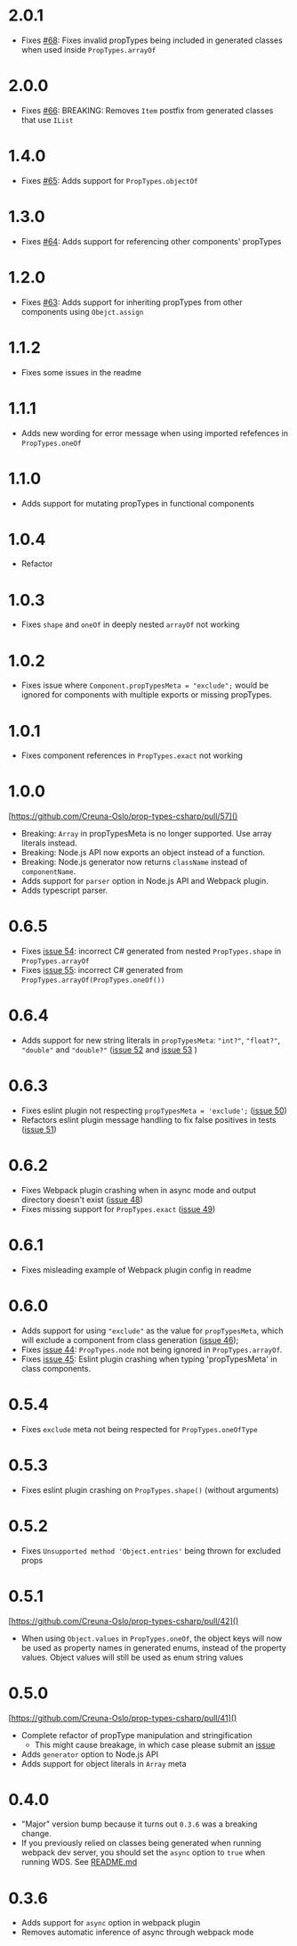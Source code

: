 # 2.0.1

- Fixes [#68](https://github.com/Creuna-Oslo/prop-types-csharp/issues/68): Fixes invalid propTypes being included in generated classes when used inside `PropTypes.arrayOf`

# 2.0.0

- Fixes [#66](https://github.com/Creuna-Oslo/prop-types-csharp/issues/66): BREAKING: Removes `Item` postfix from generated classes that use `IList`

# 1.4.0

- Fixes [#65](https://github.com/Creuna-Oslo/prop-types-csharp/issues/65): Adds support for `PropTypes.objectOf`

# 1.3.0

- Fixes [#64](https://github.com/Creuna-Oslo/prop-types-csharp/issues/64): Adds support for referencing other components' propTypes

# 1.2.0

- Fixes [#63](https://github.com/Creuna-Oslo/prop-types-csharp/issues/63): Adds support for inheriting propTypes from other components using `Obejct.assign`

# 1.1.2

- Fixes some issues in the readme

# 1.1.1

- Adds new wording for error message when using imported refefences in `PropTypes.oneOf`

# 1.1.0

- Adds support for mutating propTypes in functional components

# 1.0.4

- Refactor

# 1.0.3

- Fixes `shape` and `oneOf` in deeply nested `arrayOf` not working

# 1.0.2

- Fixes issue where `Component.propTypesMeta = "exclude";` would be ignored for components with multiple exports or missing propTypes.

# 1.0.1

- Fixes component references in `PropTypes.exact` not working

# 1.0.0

[https://github.com/Creuna-Oslo/prop-types-csharp/pull/57]()

- Breaking: `Array` in propTypesMeta is no longer supported. Use array literals instead.
- Breaking: Node.js API now exports an object instead of a function.
- Breaking: Node.js generator now returns `className` instead of `componentName`.
- Adds support for `parser` option in Node.js API and Webpack plugin.
- Adds typescript parser.

# 0.6.5

- Fixes [issue 54](https://github.com/Creuna-Oslo/prop-types-csharp/issues/54): incorrect C# generated from nested `PropTypes.shape` in `PropTypes.arrayOf`
- Fixes [issue 55](https://github.com/Creuna-Oslo/prop-types-csharp/issues/55): incorrect C# generated from `PropTypes.arrayOf(PropTypes.oneOf())`

# 0.6.4

- Adds support for new string literals in `propTypesMeta`: `"int?"`, `"float?"`, `"double"` and `"double?"` ([issue 52](https://github.com/Creuna-Oslo/prop-types-csharp/issues/52) and [issue 53](https://github.com/Creuna-Oslo/prop-types-csharp/issues/53) )

# 0.6.3

- Fixes eslint plugin not respecting `propTypesMeta = 'exclude';` ([issue 50](https://github.com/Creuna-Oslo/prop-types-csharp/issues/50))
- Refactors eslint plugin message handling to fix false positives in tests ([issue 51](https://github.com/Creuna-Oslo/prop-types-csharp/issues/51))

# 0.6.2

- Fixes Webpack plugin crashing when in async mode and output directory doesn't exist ([issue 48](https://github.com/Creuna-Oslo/prop-types-csharp/issues/48))
- Fixes missing support for `PropTypes.exact` ([issue 49](https://github.com/Creuna-Oslo/prop-types-csharp/issues/49))

# 0.6.1

- Fixes misleading example of Webpack plugin config in readme

# 0.6.0

- Adds support for using `"exclude"` as the value for `propTypesMeta`, which will exclude a component from class generation ([issue 46](https://github.com/Creuna-Oslo/prop-types-csharp/issues/46));
- Fixes [issue 44](https://github.com/Creuna-Oslo/prop-types-csharp/issues/44): `PropTypes.node` not being ignored in `PropTypes.arrayOf`.
- Fixes [issue 45](https://github.com/Creuna-Oslo/prop-types-csharp/issues/45): Eslint plugin crashing when typing 'propTypesMeta' in class components.

# 0.5.4

- Fixes `exclude` meta not being respected for `PropTypes.oneOfType`

# 0.5.3

- Fixes eslint plugin crashing on `PropTypes.shape()` (without arguments)

# 0.5.2

- Fixes `Unsupported method 'Object.entries'` being thrown for excluded props

# 0.5.1

[https://github.com/Creuna-Oslo/prop-types-csharp/pull/42]()

- When using `Object.values` in `PropTypes.oneOf`, the object keys will now be used as property names in generated enums, instead of the property values. Object values will still be used as enum string values

# 0.5.0

[https://github.com/Creuna-Oslo/prop-types-csharp/pull/41]()

- Complete refactor of propType manipulation and stringification
  - This might cause breakage, in which case please submit an [issue](https://github.com/Creuna-Oslo/prop-types-csharp/issues)
- Adds `generator` option to Node.js API
- Adds support for object literals in `Array` meta

# 0.4.0

- "Major" version bump because it turns out `0.3.6` was a breaking change.
- If you previously relied on classes being generated when running webpack dev server, you should set the `async` option to `true` when running WDS. See [README.md](README.md#webpack)

# 0.3.6

- Adds support for `async` option in webpack plugin
- Removes automatic inference of async through webpack mode
